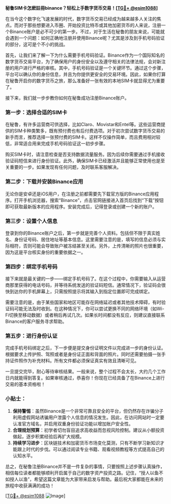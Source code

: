 **秘鲁SIM卡怎麽註冊binance？轻松上手数字货币交易！[[TG💪+ @esim1088](https://t.me/s/esim1088)]**

在当今这个数字化飞速发展的时代，数字货币交易已经成为越来越多人关注的焦点。而对于那些想要进入币圈、开始投资比特币或其他加密货币的人来说，注册一个Binance账户是必不可少的第一步。不过，对于生活在秘鲁的朋友来说，可能就会遇到一个问题：如何正确地注册并使用Binance呢？尤其是涉及到手机号码验证的部分，这可是个不小的挑战。

首先，让我们来了解一下为什么需要手机号码验证。Binance作为一个国际知名的数字货币交易平台，为了确保用户的身份安全以及遵守相关的法律法规，会对新注册的用户进行严格的审核。其中，手机号码验证是一个关键环节。通过这个步骤，平台可以确认你的身份信息，并且为你提供更安全的交易环境。因此，如果你打算在秘鲁开启你的数字货币之旅，那么准备好一张有效的本地SIM卡就显得尤为重要了。

接下来，我们就一步步教你如何在秘鲁成功注册Binance账户。

### 第一步：选择合适的SIM卡

在秘鲁，有许多运营商可供选择，比如Claro、Movistar和Entel等。这些运营商提供的SIM卡种类繁多，既有预付费也有后付费选项。对于初次尝试数字货币交易的新手而言，推荐选择一张预付费的SIM卡。这样不仅操作简单，而且费用相对较低，非常适合用来完成手机号码验证这一初步步骤。

购买SIM卡时，请注意检查是否支持数据流量服务。因为后续你需要通过手机接收验证码短信来进行身份验证。此外，确保SIM卡已经激活并且能够正常使用也是至关重要的一步。如果发现有任何问题，及时联系客服解决。

### 第二步：下载并安装Binance应用

无论你是安卓还是iOS用户，在注册之前都需要先下载官方版的Binance应用程序。打开手机浏览器，搜索“Binance”，点击官网链接进入首页后找到“下载”按钮即可获取最新版本的应用程序。安装完成后，记得登录或创建一个新的账户。

### 第三步：设置个人信息

登录到你的Binance账户之后，第一步就是完善个人资料。包括但不限于真实姓名、身份证号码、居住地址等基本信息。这里需要注意的是，填写的信息必须与实际相符，否则可能会导致账户被冻结甚至关闭。另外，上传清晰的照片也很重要，因为这是平台核实身份的重要依据之一。

### 第四步：绑定手机号码

接下来就是最关键的一步——绑定手机号码了。在这个过程中，你需要输入从运营商那里获得的电话号码，并等待系统发送的验证码短信。通常情况下，验证码会很快到达你的手机屏幕上，只需按照提示将其输入到指定位置即可完成绑定。

需要注意的是，由于某些国家和地区可能存在网络延迟或者其他技术障碍，有时验证码可能无法及时收到。在这种情况下，你可以尝试更换不同的网络环境（如Wi-Fi切换至移动数据）或者稍后再试几次。如果长时间都没有反应，则建议直接联系Binance的客户服务寻求帮助。

### 第五步：进行身份认证

完成手机号码绑定之后，下一步便是提交身份证明文件以完成进一步的身份认证。根据要求上传护照、驾照或者是身份证正面和背面的照片。同时还需要拍摄一张手持证件照作为补充材料。所有文件都必须保证真实有效且清晰可见。

一旦提交完毕，耐心等待审核结果。一般来说，整个过程不会太长，大约几个工作日内就能得到答复。如果审核通过，恭喜你！你现在已经具备了在Binance上进行交易的基本资格啦！

### 小贴士：

1. **保持警惕**：虽然Binance是一个非常可靠且安全的平台，但仍然存在诈骗分子利用虚假网站诱骗用户泄露个人信息的情况发生。因此，在访问网站时一定要认准官方域名，并启用双重身份验证功能以增加账户安全性。
2. **合理规划预算**：初学者切勿盲目追求高收益而忽视风险控制。建议从小额投资做起，逐步积累经验后再扩大规模。
3. **持续学习进步**：区块链技术和加密货币市场变化莫测，只有不断学习新知识才能跟上时代的步伐。可以通过阅读专业书籍、观看视频教程等方式提高自己的认知水平。

总之，在秘鲁注册Binance并不是一件复杂的事情，只要按照上述步骤认真操作，相信每位读者都能够顺利开启属于自己的数字资产投资之路。记住，“授人以鱼不如授人以渔”，希望这篇文章能为大家带来启发与帮助。最后祝大家都能在未来的旅程中收获满满的成功！

[[TG💪+ @esim1088](https://t.me/s/esim1088) ![Image](https://i.postimg.cc/4NQfJmqS/Snipaste-2025-05-13-00-14-12.png)]